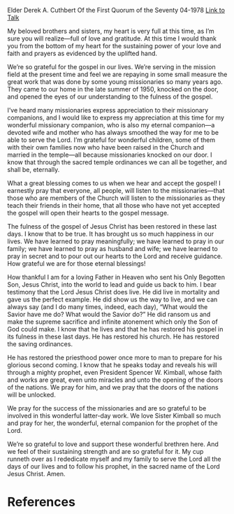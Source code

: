 Elder Derek A. Cuthbert
Of the First Quorum of the Seventy
04-1978
[Link to Talk](https://www.churchofjesuschrist.org/study/general-conference/1978/04/what-would-the-savior-have-me-do?lang=eng)

My beloved brothers and sisters, my heart is very full at this time, as I’m sure you will realize—full of love and gratitude. At this time I would thank you from the bottom of my heart for the sustaining power of your love and faith and prayers as evidenced by the uplifted hand.

We’re so grateful for the gospel in our lives. We’re serving in the mission field at the present time and feel we are repaying in some small measure the great work that was done by some young missionaries so many years ago. They came to our home in the late summer of 1950, knocked on the door, and opened the eyes of our understanding to the fulness of the gospel.

I’ve heard many missionaries express appreciation to their missionary companions, and I would like to express my appreciation at this time for my wonderful missionary companion, who is also my eternal companion—a devoted wife and mother who has always smoothed the way for me to be able to serve the Lord. I’m grateful for wonderful children, some of them with their own families now who have been raised in the Church and married in the temple—all because missionaries knocked on our door. I know that through the sacred temple ordinances we can all be together, and shall be, eternally.

What a great blessing comes to us when we hear and accept the gospel! I earnestly pray that everyone, all people, will listen to the missionaries—that those who are members of the Church will listen to the missionaries as they teach their friends in their home, that all those who have not yet accepted the gospel will open their hearts to the gospel message.

The fulness of the gospel of Jesus Christ has been restored in these last days. I know that to be true. It has brought us so much happiness in our lives. We have learned to pray meaningfully; we have learned to pray in our family; we have learned to pray as husband and wife; we have learned to pray in secret and to pour out our hearts to the Lord and receive guidance. How grateful we are for those eternal blessings!

How thankful I am for a loving Father in Heaven who sent his Only Begotten Son, Jesus Christ, into the world to lead and guide us back to him. I bear testimony that the Lord Jesus Christ does live. He did live in mortality and gave us the perfect example. He did show us the way to live, and we can always say (and I do many times, indeed, each day), “What would the Savior have me do? What would the Savior do?” He did ransom us and make the supreme sacrifice and infinite atonement which only the Son of God could make. I know that he lives and that he has restored his gospel in its fulness in these last days. He has restored his church. He has restored the saving ordinances.

He has restored the priesthood power once more to man to prepare for his glorious second coming. I know that he speaks today and reveals his will through a mighty prophet, even President Spencer W. Kimball, whose faith and works are great, even unto miracles and unto the opening of the doors of the nations. We pray for him, and we pray that the doors of the nations will be unlocked.

We pray for the success of the missionaries and are so grateful to be involved in this wonderful latter-day work. We love Sister Kimball so much and pray for her, the wonderful, eternal companion for the prophet of the Lord.

We’re so grateful to love and support these wonderful brethren here. And we feel of their sustaining strength and are so grateful for it. My cup runneth over as I rededicate myself and my family to serve the Lord all the days of our lives and to follow his prophet, in the sacred name of the Lord Jesus Christ. Amen.

# References
